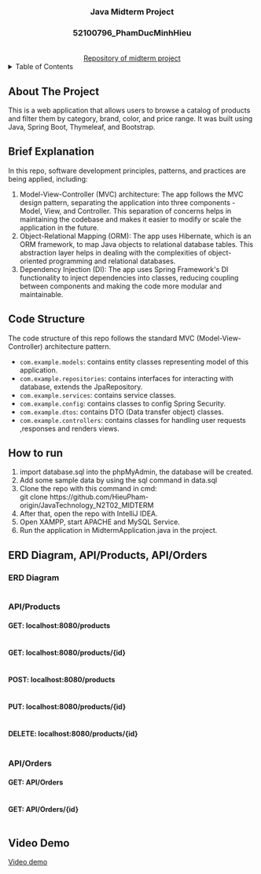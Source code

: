 <div align="center">
<h3 align="center">Java Midterm Project</h3>
<h3>52100796_PhamDucMinhHieu</h3>
<br>
<a href="https://github.com/HieuPham-origin/JavaTechnology_N2T02_MIDTERM">Repository of midterm project</a>
</div>
<details>
  <summary>Table of Contents</summary>
    <a href="#about">About the project</a>
<br>
    <a href="#brief">Brief explanation</a>
<br>
    <a href="#codestructure">Code structure</a>
<br>
    <a href="#howtorun">How to run</a>
<br>
    <a href="#erd_api">ERD Diagram, APIs</a>
<br>
    <a href="#demo">Video demo</a>
</details>

## About The Project

This is a web application that allows users to browse a catalog of products and filter them by category, brand, color, and price range. It was built using Java, Spring Boot, Thymeleaf, and Bootstrap.

## Brief Explanation

In this repo, software development principles, patterns, and practices are being applied, including:

<ol>
    <li>Model-View-Controller (MVC) architecture: The app follows the MVC design pattern, separating the application into three components - Model, View, and Controller. This separation of concerns helps in maintaining the codebase and makes it easier to modify or scale the application in the future.</li>
    <li>Object-Relational Mapping (ORM): The app uses Hibernate, which is an ORM framework, to map Java objects to relational database tables. This abstraction layer helps in dealing with the complexities of object-oriented programming and relational databases.</li>
    <li>Dependency Injection (DI): The app uses Spring Framework's DI functionality to inject dependencies into classes, reducing coupling between components and making the code more modular and maintainable.</li>
</ol>

## Code Structure

The code structure of this repo follows the standard MVC (Model-View-Controller) architecture pattern.

- `com.example.models`: contains entity classes representing model of this application.
- `com.example.repositories`: contains interfaces for interacting with database, extends the JpaRepository.
- `com.example.services`: contains service classes.
- `com.example.config`: contains classes to config Spring Security.
- `com.example.dtos`: contains DTO (Data transfer object) classes.
- `com.example.controllers`: contains classes for handling user requests ,responses and renders views.

## How to run

<ol>
    <li>
        import database.sql into the phpMyAdmin, the database will be created.
    </li>
    <li>Add some sample data by using the sql command in data.sql</li>
    <li>
        Clone the repo with this command in cmd:
        <br>
        git clone https://github.com/HieuPham-origin/JavaTechnology_N2T02_MIDTERM
    </li>
    <li>
        After that, open the repo with IntelliJ IDEA.
    </li>
    <li>Open XAMPP, start APACHE and MySQL Service.</li>
    <li>Run the application in MidtermApplication.java in the project.</li>
</ol>


## ERD Diagram, API/Products, API/Orders

### ERD Diagram

<img src="img/erd.png" alt="">

### API/Products

#### GET: localhost:8080/products

<img src="img/product_get.png" alt="">

#### GET: localhost:8080/products/{id}

<img src="img/product_getbyid.png" alt="">

#### POST: localhost:8080/products

<img src="img/product_post.png" alt="">

#### PUT: localhost:8080/products/{id}

<img src="img/product_put.png" alt="">

#### DELETE: localhost:8080/products/{id}

<img src="img/product_delete.png" alt="">

### API/Orders

#### GET: API/Orders

<img src="img/order_get.png" alt="">

#### GET: API/Orders/{id}

<img src="img/order_getbyid.png" alt="">

## Video Demo

[Video demo](https://www.youtube.com/watch?v=lN6rpm1SlIg)
